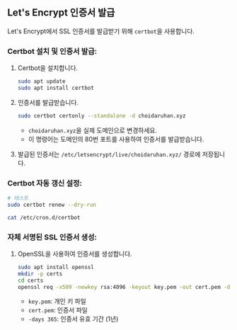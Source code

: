 ## Let's Encrypt 인증서 발급
Let's Encrypt에서 SSL 인증서를 발급받기 위해 `certbot`을 사용합니다.

### Certbot 설치 및 인증서 발급:
1. Certbot을 설치합니다.
   ```bash
   sudo apt update
   sudo apt install certbot
   ```

2. 인증서를 발급받습니다.
   ```bash
   sudo certbot certonly --standalone -d choidaruhan.xyz
   ```
   - `choidaruhan.xyz`을 실제 도메인으로 변경하세요.
   - 이 명령어는 도메인의 80번 포트를 사용하여 인증서를 발급받습니다.

3. 발급된 인증서는 `/etc/letsencrypt/live/choidaruhan.xyz/` 경로에 저장됩니다.

### Certbot 자동 갱신 설정:
```bash
# 테스트
sudo certbot renew --dry-run

cat /etc/cron.d/certbot
```

### 자체 서명된 SSL 인증서 생성:
1. OpenSSL을 사용하여 인증서를 생성합니다.
   ```bash
   sudo apt install openssl
   mkdir -p certs
   cd certs
   openssl req -x509 -newkey rsa:4096 -keyout key.pem -out cert.pem -days 365 -nodes -subj "/CN=localhost"
   ```
   - `key.pem`: 개인 키 파일
   - `cert.pem`: 인증서 파일
   - `-days 365`: 인증서 유효 기간 (1년)

